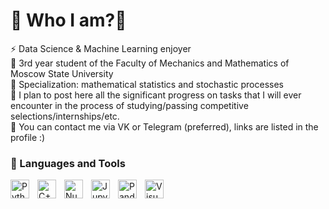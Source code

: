 # 👋 Who I am?👋 <br/>
⚡ Data Science & Machine Learning enjoyer <br/>
🔭 3rd year student of the Faculty of Mechanics and Mathematics of Moscow State University <br/>
🌱 Specialization: mathematical statistics and stochastic processes <br/>
👯 I plan to post here all the significant progress on tasks that I will ever encounter in the process of studying/passing competitive selections/internships/etc. <br/>
💬 You can contact me via VK or Telegram (preferred), links are listed in the profile :) <br/>

### 🧰 Languages and Tools <br/>

<img align="left" alt="Python" width="30px" style="padding-right:10px;" src="https://cdn.jsdelivr.net/gh/devicons/devicon/icons/python/python-plain.svg" />
<img align="left" alt="C++" width="30px" style="padding-right:10px;" src="https://cdn.jsdelivr.net/gh/devicons/devicon/icons/cplusplus/cplusplus-line.svg" />
<img align="left" alt="Numpy" width="30px" style="padding-right:10px;" src="https://cdn.jsdelivr.net/gh/devicons/devicon/icons/numpy/numpy-original.svg" />
<img align="left" alt="Jupyter" width="30px" style="padding-right:10px;" src="https://cdn.jsdelivr.net/gh/devicons/devicon/icons/jupyter/jupyter-original-wordmark.svg" />
<img align="left" alt="Pandas" width="30px" style="padding-right:10px;" src="https://cdn.jsdelivr.net/gh/devicons/devicon/icons/pandas/pandas-original.svg" />
<img align="left" alt="Visual Studio Code" width="30px" style="padding-right:10px;" src="https://cdn.jsdelivr.net/gh/devicons/devicon/icons/vscode/vscode-original.svg" />

<br />

#
